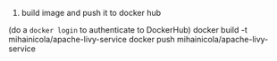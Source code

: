 1. build image and push it to docker hub

(do a `docker login` to authenticate to DockerHub)
docker build -t mihainicola/apache-livy-service
docker push mihainicola/apache-livy-service
 